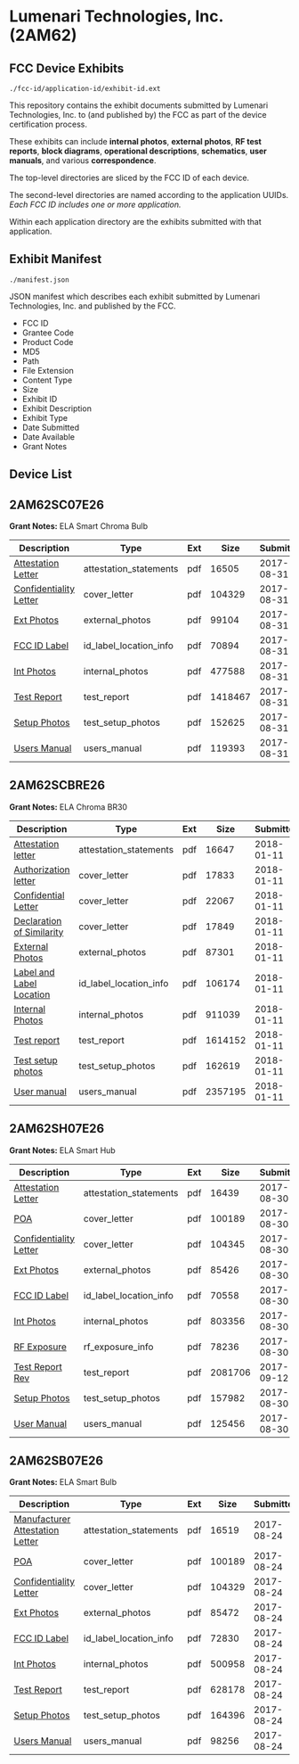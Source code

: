 # Lumenari Technologies, Inc. (2AM62)
## FCC Device Exhibits

```
./fcc-id/application-id/exhibit-id.ext
```

This repository contains the exhibit documents submitted by Lumenari Technologies, Inc. to (and published by) the FCC as part of the device certification process.

These exhibits can include **internal photos**, **external photos**, **RF test reports**, **block diagrams**, **operational descriptions**, **schematics**, **user manuals**, and various **correspondence**.

The top-level directories are sliced by the FCC ID of each device.

The second-level directories are named according to the application UUIDs. *Each FCC ID includes one or more application.*

Within each application directory are the exhibits submitted with that application. 

## Exhibit Manifest

```
./manifest.json
```

JSON manifest which describes each exhibit submitted by Lumenari Technologies, Inc. and published by the FCC.

- FCC ID
- Grantee Code
- Product Code
- MD5
- Path
- File Extension
- Content Type
- Size
- Exhibit ID
- Exhibit Description
- Exhibit Type
- Date Submitted
- Date Available
- Grant Notes

## Device List
## 2AM62SC07E26
**Grant Notes:** ELA Smart Chroma Bulb

| Description | Type | Ext | Size | Submitted | Available |
| ----------- | ---- | --- | ---- | --------- | --------- |
| [Attestation Letter](2AM62SC07E26/0a8798a3adc6fce7a0c2a2fd81757850/3538496.pdf) | attestation_statements | pdf | 16505 | 2017-08-31 | 2017-08-31 |
| [Confidentiality Letter](2AM62SC07E26/0a8798a3adc6fce7a0c2a2fd81757850/3538493.pdf) | cover_letter | pdf | 104329 | 2017-08-31 | 2017-08-31 |
| [Ext Photos](2AM62SC07E26/0a8798a3adc6fce7a0c2a2fd81757850/3538512.pdf) | external_photos | pdf | 99104 | 2017-08-31 | 2017-08-31 |
| [FCC ID Label](2AM62SC07E26/0a8798a3adc6fce7a0c2a2fd81757850/3538513.pdf) | id_label_location_info | pdf | 70894 | 2017-08-31 | 2017-08-31 |
| [Int Photos](2AM62SC07E26/0a8798a3adc6fce7a0c2a2fd81757850/3538514.pdf) | internal_photos | pdf | 477588 | 2017-08-31 | 2017-08-31 |
| [Test Report](2AM62SC07E26/0a8798a3adc6fce7a0c2a2fd81757850/3538517.pdf) | test_report | pdf | 1418467 | 2017-08-31 | 2017-08-31 |
| [Setup Photos](2AM62SC07E26/0a8798a3adc6fce7a0c2a2fd81757850/3538518.pdf) | test_setup_photos | pdf | 152625 | 2017-08-31 | 2017-08-31 |
| [Users Manual](2AM62SC07E26/0a8798a3adc6fce7a0c2a2fd81757850/3538519.pdf) | users_manual | pdf | 119393 | 2017-08-31 | 2017-08-31 |
## 2AM62SCBRE26
**Grant Notes:** ELA Chroma BR30

| Description | Type | Ext | Size | Submitted | Available |
| ----------- | ---- | --- | ---- | --------- | --------- |
| [Attestation letter](2AM62SCBRE26/2a498425e3f1d688aa7dabc4c7529d1e/3711298.pdf) | attestation_statements | pdf | 16647 | 2018-01-11 | 2018-01-11 |
| [Authorization letter](2AM62SCBRE26/2a498425e3f1d688aa7dabc4c7529d1e/3711295.pdf) | cover_letter | pdf | 17833 | 2018-01-11 | 2018-01-11 |
| [Confidential Letter](2AM62SCBRE26/2a498425e3f1d688aa7dabc4c7529d1e/3711296.pdf) | cover_letter | pdf | 22067 | 2018-01-11 | 2018-01-11 |
| [Declaration of Similarity](2AM62SCBRE26/2a498425e3f1d688aa7dabc4c7529d1e/3711297.pdf) | cover_letter | pdf | 17849 | 2018-01-11 | 2018-01-11 |
| [External Photos](2AM62SCBRE26/2a498425e3f1d688aa7dabc4c7529d1e/3711300.pdf) | external_photos | pdf | 87301 | 2018-01-11 | 2018-01-11 |
| [Label and Label Location](2AM62SCBRE26/2a498425e3f1d688aa7dabc4c7529d1e/3711301.pdf) | id_label_location_info | pdf | 106174 | 2018-01-11 | 2018-01-11 |
| [Internal Photos](2AM62SCBRE26/2a498425e3f1d688aa7dabc4c7529d1e/3711302.pdf) | internal_photos | pdf | 911039 | 2018-01-11 | 2018-01-11 |
| [Test report](2AM62SCBRE26/2a498425e3f1d688aa7dabc4c7529d1e/3711305.pdf) | test_report | pdf | 1614152 | 2018-01-11 | 2018-01-11 |
| [Test setup photos](2AM62SCBRE26/2a498425e3f1d688aa7dabc4c7529d1e/3711306.pdf) | test_setup_photos | pdf | 162619 | 2018-01-11 | 2018-01-11 |
| [User manual](2AM62SCBRE26/2a498425e3f1d688aa7dabc4c7529d1e/3711307.pdf) | users_manual | pdf | 2357195 | 2018-01-11 | 2018-01-11 |
## 2AM62SH07E26
**Grant Notes:** ELA Smart Hub

| Description | Type | Ext | Size | Submitted | Available |
| ----------- | ---- | --- | ---- | --------- | --------- |
| [Attestation Letter](2AM62SH07E26/0469d751a9ea2fa7218cea8910bc09b2/3536866.pdf) | attestation_statements | pdf | 16439 | 2017-08-30 | 2017-08-30 |
| [POA](2AM62SH07E26/0469d751a9ea2fa7218cea8910bc09b2/3536853.pdf) | cover_letter | pdf | 100189 | 2017-08-30 | 2017-08-30 |
| [Confidentiality Letter](2AM62SH07E26/0469d751a9ea2fa7218cea8910bc09b2/3536861.pdf) | cover_letter | pdf | 104345 | 2017-08-30 | 2017-08-30 |
| [Ext Photos](2AM62SH07E26/0469d751a9ea2fa7218cea8910bc09b2/3536870.pdf) | external_photos | pdf | 85426 | 2017-08-30 | 2017-08-30 |
| [FCC ID Label](2AM62SH07E26/0469d751a9ea2fa7218cea8910bc09b2/3536874.pdf) | id_label_location_info | pdf | 70558 | 2017-08-30 | 2017-08-30 |
| [Int Photos](2AM62SH07E26/0469d751a9ea2fa7218cea8910bc09b2/3536877.pdf) | internal_photos | pdf | 803356 | 2017-08-30 | 2017-08-30 |
| [RF Exposure](2AM62SH07E26/0469d751a9ea2fa7218cea8910bc09b2/3536925.pdf) | rf_exposure_info | pdf | 78236 | 2017-08-30 | 2017-08-30 |
| [Test Report Rev](2AM62SH07E26/0469d751a9ea2fa7218cea8910bc09b2/3558114.pdf) | test_report | pdf | 2081706 | 2017-09-12 | 2017-08-30 |
| [Setup Photos](2AM62SH07E26/0469d751a9ea2fa7218cea8910bc09b2/3536928.pdf) | test_setup_photos | pdf | 157982 | 2017-08-30 | 2017-08-30 |
| [User Manual](2AM62SH07E26/0469d751a9ea2fa7218cea8910bc09b2/3536929.pdf) | users_manual | pdf | 125456 | 2017-08-30 | 2017-08-30 |
## 2AM62SB07E26
**Grant Notes:** ELA Smart Bulb

| Description | Type | Ext | Size | Submitted | Available |
| ----------- | ---- | --- | ---- | --------- | --------- |
| [Manufacturer Attestation Letter](2AM62SB07E26/0d04b46d90ecaddac60793343b1e26d5/3525801.pdf) | attestation_statements | pdf | 16519 | 2017-08-24 | 2017-08-24 |
| [POA](2AM62SB07E26/0d04b46d90ecaddac60793343b1e26d5/3525799.pdf) | cover_letter | pdf | 100189 | 2017-08-24 | 2017-08-24 |
| [Confidentiality Letter](2AM62SB07E26/0d04b46d90ecaddac60793343b1e26d5/3525800.pdf) | cover_letter | pdf | 104329 | 2017-08-24 | 2017-08-24 |
| [Ext Photos](2AM62SB07E26/0d04b46d90ecaddac60793343b1e26d5/3525803.pdf) | external_photos | pdf | 85472 | 2017-08-24 | 2017-08-24 |
| [FCC ID Label](2AM62SB07E26/0d04b46d90ecaddac60793343b1e26d5/3525804.pdf) | id_label_location_info | pdf | 72830 | 2017-08-24 | 2017-08-24 |
| [Int Photos](2AM62SB07E26/0d04b46d90ecaddac60793343b1e26d5/3525805.pdf) | internal_photos | pdf | 500958 | 2017-08-24 | 2017-08-24 |
| [Test Report](2AM62SB07E26/0d04b46d90ecaddac60793343b1e26d5/3525808.pdf) | test_report | pdf | 628178 | 2017-08-24 | 2017-08-24 |
| [Setup Photos](2AM62SB07E26/0d04b46d90ecaddac60793343b1e26d5/3525809.pdf) | test_setup_photos | pdf | 164396 | 2017-08-24 | 2017-08-24 |
| [Users Manual](2AM62SB07E26/0d04b46d90ecaddac60793343b1e26d5/3525810.pdf) | users_manual | pdf | 98256 | 2017-08-24 | 2017-08-24 |
